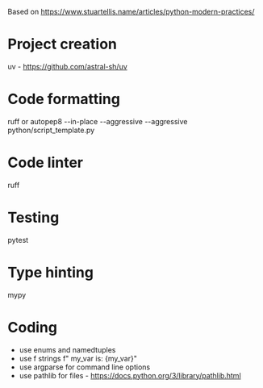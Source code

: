 
Based on https://www.stuartellis.name/articles/python-modern-practices/

# Project creation
uv -  https://github.com/astral-sh/uv

# Code formatting
ruff
or
autopep8 --in-place --aggressive --aggressive python/script_template.py

# Code linter
ruff

# Testing 
pytest

# Type hinting
mypy

# Coding

* use enums and namedtuples
* use f strings f" my_var is: {my_var}"
* use argparse for command line options
* use pathlib for files - https://docs.python.org/3/library/pathlib.html
